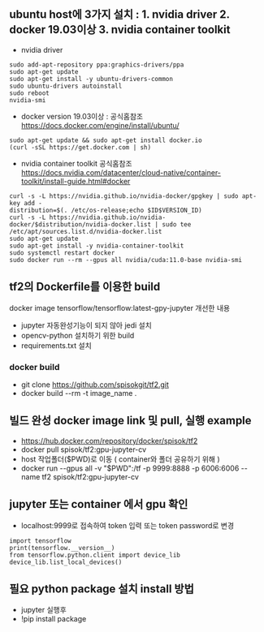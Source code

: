 ## ubuntu host에 3가지 설치 : 1. nvidia driver   2. docker 19.03이상   3. nvidia container toolkit 
* nvidia driver
```
sudo add-apt-repository ppa:graphics-drivers/ppa
sudo apt-get update
sudo apt-get install -y ubuntu-drivers-common
sudo ubuntu-drivers autoinstall
sudo reboot
nvidia-smi
```
* docker version 19.03이상 : 공식홈참조 https://docs.docker.com/engine/install/ubuntu/
```
sudo apt-get update && sudo apt-get install docker.io
(curl -sSL https://get.docker.com | sh)
```
* nvidia container toolkit 공식홈참조 https://docs.nvidia.com/datacenter/cloud-native/container-toolkit/install-guide.html#docker
```
curl -s -L https://nvidia.github.io/nvidia-docker/gpgkey | sudo apt-key add - 
distribution=$(. /etc/os-release;echo $ID$VERSION_ID)
curl -s -L https://nvidia.github.io/nvidia-docker/$distribution/nvidia-docker.list | sudo tee /etc/apt/sources.list.d/nvidia-docker.list
sudo apt-get update
sudo apt-get install -y nvidia-container-toolkit 
sudo systemctl restart docker
sudo docker run --rm --gpus all nvidia/cuda:11.0-base nvidia-smi
```
## tf2의 Dockerfile를 이용한 build
docker image tensorflow/tensorflow:latest-gpy-jupyter 개선한 내용
* jupyter 자동완성기능이 되지 않아 jedi 설치
* opencv-python 설치하기 위한 build
* requirements.txt 설치
### docker build 
* git clone https://github.com/spisokgit/tf2.git
* docker build --rm -t image_name .
## 빌드 완성 docker image link 및 pull, 실행 example
* https://hub.docker.com/repository/docker/spisok/tf2
* docker pull spisok/tf2:gpu-jupyter-cv
* host 작업폴더($PWD)로 이동 ( container와 폴더 공유하기 위해 )
* docker run --gpus all -v "$PWD":/tf -p 9999:8888 -p 6006:6006 --name tf2 spisok/tf2:gpu-jupyter-cv 
## jupyter 또는 container 에서 gpu 확인
* localhost:9999로 접속하여 token 입력 또는 token password로 변경
```
import tensorflow
print(tensorflow.__version__)
from tensorflow.python.client import device_lib
device_lib.list_local_devices()
```
## 필요 python package 설치 install 방법
* jupyter 실행후 
* !pip install package
